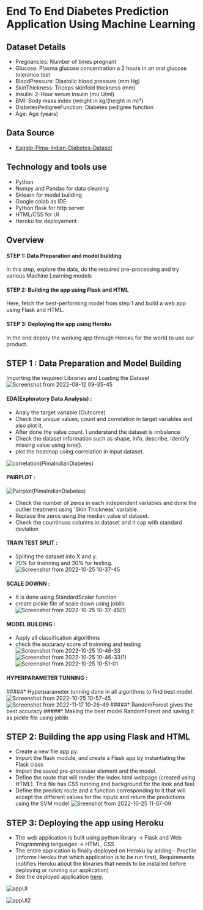 
# End To End Diabetes Prediction Application Using Machine Learning


Dataset Details
------------

   * Pregnancies: Number of times pregnant
   * Glucose: Plasma glucose concentration a 2 hours in an oral glucose tolerance test
   * BloodPressure: Diastolic blood pressure (mm Hg)
   * SkinThickness: Triceps skinfold thickness (mm)
   * Insulin: 2-Hour serum insulin (mu U/ml)
   * BMI: Body mass index (weight in kg/(height in m)²)
   * DiabetesPedigreeFunction: Diabetes pedigree function
   * Age: Age (years)



Data Source
--------------
- [Kaggle-Pima-Indian-Diabetes-Dataset](https://www.kaggle.com/datasets/uciml/pima-indians-diabetes-database)


Technology and tools use
-------------------------

* Python
* Numpy and Pandas for data cleaning
* Sklearn for model building
* Google colab as IDE
* Python flask for http server
* HTML/CSS for UI
* Heroku for deployement



Overview
----------

#### STEP 1: Data Preparation and model building

In this step, explore the data, do the required pre-processing and try various Machine Learning models

#### STEP 2: Building the app using Flask and HTML

Here, fetch the best-performing model from step 1 and build a web app using Flask and HTML.

#### STEP 3: Deploying the app using Heroku

In the end deploy the working app through Heroku for the world to use our product.
  


STEP 1 : Data Preparation and Model Building
----------------------------------------------

Importing the required Libraries and Loading the Dataset
![Screenshot from 2022-08-12 09-35-45](https://user-images.githubusercontent.com/108679625/197683462-cde430af-9a84-4a17-b348-cb96b78c56c9.png)

#### EDA(Exploratory Data Analysis) :
  *  Analy the target variable (Outcome)
  *  Check the unique values, count and correlation in target variables and also plot it.
  *  After done the value count. I understand the dataset is imbalance
  *  Check the dataset information such as shape, info, describe, identify missing value using isna().
  *  plot the heatmap using correlation in input dataset.

![correlation(PimaIndianDiabetes)](https://user-images.githubusercontent.com/108679625/197685682-c06780ed-3aba-4db0-af25-03035626dd18.png)

  #### PAIRPLOT :
 
![Pairplot(PimaIndianDiabetes)](https://user-images.githubusercontent.com/108679625/197686035-1626f601-aedb-40bd-8a8f-e1305808e4a0.png)

* Check the number of zeros in each independent variables and done the outlier treatment using 'Skin Thickness' variable.
* Replace the zeros using the median value of dataset.
* Check the countinuos columns in dataset and it cap with standard deviation

#### TRAIN TEST SPLIT :
 * Spliting the dataset into X and y.
 * 70% for trainning and 30% for testing.
![Screenshot from 2022-10-25 10-37-45](https://user-images.githubusercontent.com/108679625/197687744-a81f1cd7-676d-4dae-8096-b726bbd87d01.png)

#### SCALE DOWNN :
 * It is done using StandardScaler function
 * create pickle file of scale down using joblib
![Screenshot from 2022-10-25 10-37-45(1)](https://user-images.githubusercontent.com/108679625/197687909-ecd9eab4-86cf-4495-8ce8-77daa3508ac4.png)

 #### MODEL BUILDING :
  * Apply all classification algorithms
  * check the accuracy score of trainning and testing
![Screenshot from 2022-10-25 10-46-33](https://user-images.githubusercontent.com/108679625/197688784-c3d5d65e-f5fb-4259-90fe-bd9a5c56d272.png)
![Screenshot from 2022-10-25 10-46-33(1)](https://user-images.githubusercontent.com/108679625/197688939-764cfa79-ae5b-49f7-a996-3d0be998e32f.png)
![Screenshot from 2022-10-25 10-51-01](https://user-images.githubusercontent.com/108679625/197689274-d1f91996-8c76-4207-9395-b614406ed441.png)

#### HYPERPARAMETER TUNNING :
 #####* Hyperparameter tunning done in all algorithms to find best model.
![Screenshot from 2022-10-25 10-57-45](https://user-images.githubusercontent.com/108679625/197690253-3a4efe33-844f-4cf7-bebc-a5d321c68d62.png)
![Screenshot from 2022-11-17 10-26-49](https://user-images.githubusercontent.com/108679625/202360133-95bf69a7-c71d-40f5-a016-8c0499f84b31.png)
 #####* RandomForest gives the best accuracy
 #####* Making the best model RandomForest and saving it as pickle file using joblib


  
STEP 2: Building the app using Flask and HTML
-----------------------------------------------
 * Create a new file app.py.
 * Import the flask module, and create a Flask app by instantiating the Flask class
 * Import the saved pre-processer element and the model.
 * Define the route that will render the index.html webpage (created using HTML). This file has CSS running and background for the look and feel.
 * Define the predict/ route and a function corresponding to it that will accept the different values for the inputs and return the predictions using the
   SVM model
![Sreenshot from 2022-10-25 11-07-09](https://user-images.githubusercontent.com/108679625/197691443-b6a7c3c4-19fe-40ec-a54b-0c24847dec1b.png)



STEP 3: Deploying the app using Heroku
---------------------------------------

* The web application is built using python library -> Flask and Web Programming languages -> HTML, CSS
* The entire application is finally deployed on Heroku by adding - Procfile (informs Heroku that which application is to be run first), Requirements         (notifies Heroku about the libraries that needs to be installed before deploying or running our application)
* See the deployed application [here](https://diabetesfinder.herokuapp.com/).

![appUI](https://user-images.githubusercontent.com/108679625/184126797-82acbee0-058a-4224-a6a7-bb2363a68a3b.png)

![appUI2](https://user-images.githubusercontent.com/108679625/184127353-95767649-f3e6-4d7e-9ac0-c5a7bc93fc4f.png)


